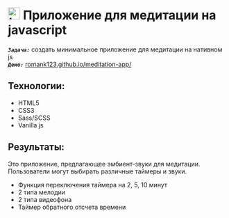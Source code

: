 <h1>
  <img 
    src="https://cdn.icon-icons.com/icons2/534/PNG/512/window-domain_icon-icons.com_52810.png" 
    width="28"
    alt="LOGO"/>
    Приложение для медитации на javascript
</h1>

<strong><em>`Задача:`</em></strong> создать минимальное приложение для медитации на нативном js<br>
<strong><em>`Демо:`</em></strong> <a href="https://romank123.github.io/meditation-app/" target="_blank"> romank123.github.io/meditation-app/</a>

## Технологии:

- HTML5
- CSS3
- Sass/SCSS
- Vanilla js

## Результаты:

Это приложение, предлагающее эмбиент-звуки для медитации. Пользователи могут выбирать различные таймеры и звуки.

- Функция переключения таймера на 2, 5, 10 минут
- 2 типа мелодии
- 2 типа видеофона
- Таймер обратного отсчета времени
